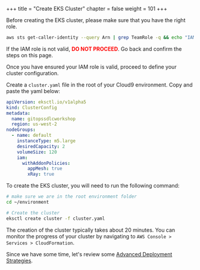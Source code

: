 +++
title = "Create EKS Cluster"
chapter = false
weight = 101
+++

Before creating the EKS cluster, please make sure that you have the right role.

```sh
aws sts get-caller-identity --query Arn | grep TeamRole -q && echo "IAM role valid" || echo "IAM role NOT valid"
```

If the IAM role is not valid, <span style="color: red;">**DO NOT PROCEED**</span>. Go back and confirm the steps on this page.

Once you have ensured your IAM role is valid, proceed to define your cluster configuration.

Create a `cluster.yaml` file in the root of your Cloud9 environment. Copy and paste the yaml below:

```yaml
apiVersion: eksctl.io/v1alpha5
kind: ClusterConfig
metadata:
  name: gitopssdlcworkshop
  region: us-west-2
nodeGroups:
  - name: default
    instanceType: m5.large
    desiredCapacity: 2
    volumeSize: 120
    iam:
      withAddonPolicies:
        appMesh: true
        xRay: true
```

To create the EKS cluster, you will need to run the following command:

```bash
# make sure we are in the root environment folder
cd ~/environment

# Create the cluster
eksctl create cluster -f cluster.yaml
```

The creation of the cluster typically takes about 20 minutes. You can monitor the progress of your cluster by navigating to `AWS Console > Services > CloudFormation`.

Since we have some time, let's review some [Advanced Deployment Strategies](50_workshop_5_accelerating_sdlc/50_deployment_strategies.html).
